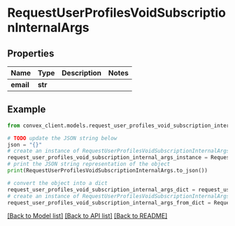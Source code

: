 # RequestUserProfilesVoidSubscriptionInternalArgs


## Properties

Name | Type | Description | Notes
------------ | ------------- | ------------- | -------------
**email** | **str** |  | 

## Example

```python
from convex_client.models.request_user_profiles_void_subscription_internal_args import RequestUserProfilesVoidSubscriptionInternalArgs

# TODO update the JSON string below
json = "{}"
# create an instance of RequestUserProfilesVoidSubscriptionInternalArgs from a JSON string
request_user_profiles_void_subscription_internal_args_instance = RequestUserProfilesVoidSubscriptionInternalArgs.from_json(json)
# print the JSON string representation of the object
print(RequestUserProfilesVoidSubscriptionInternalArgs.to_json())

# convert the object into a dict
request_user_profiles_void_subscription_internal_args_dict = request_user_profiles_void_subscription_internal_args_instance.to_dict()
# create an instance of RequestUserProfilesVoidSubscriptionInternalArgs from a dict
request_user_profiles_void_subscription_internal_args_from_dict = RequestUserProfilesVoidSubscriptionInternalArgs.from_dict(request_user_profiles_void_subscription_internal_args_dict)
```
[[Back to Model list]](../README.md#documentation-for-models) [[Back to API list]](../README.md#documentation-for-api-endpoints) [[Back to README]](../README.md)


